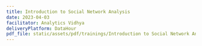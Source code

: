 ```yaml
---
title: Introduction to Social Network Analysis
date: 2023-04-03
facilitator: Analytics Vidhya
deliveryPlatform: DataHour
pdf_file: static/assets/pdf/trainings/Introduction to Social Network Analysis.pdf
---
```

